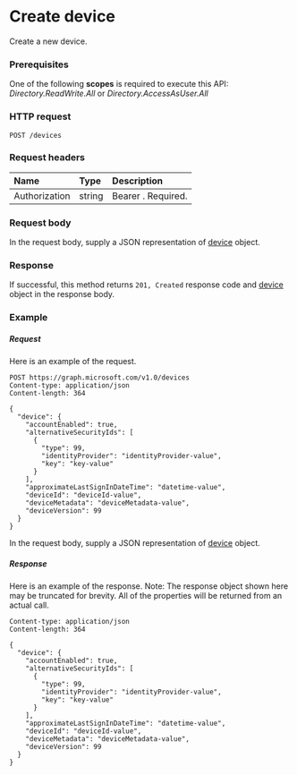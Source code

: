 # Create device

Create a new device.
### Prerequisites
One of the following **scopes** is required to execute this API: *Directory.ReadWrite.All* or *Directory.AccessAsUser.All*

### HTTP request
<!-- { "blockType": "ignored" } -->
```http
POST /devices

```
### Request headers
| Name       | Type | Description|
|:---------------|:--------|:----------|
| Authorization  | string  | Bearer <token>. Required. |

### Request body
In the request body, supply a JSON representation of [device](../resources/device.md) object.


### Response
If successful, this method returns `201, Created` response code and [device](../resources/device.md) object in the response body.

### Example
##### Request
Here is an example of the request.
<!-- {
  "blockType": "request",
  "name": "create_device_from_devices"
}-->
```http
POST https://graph.microsoft.com/v1.0/devices
Content-type: application/json
Content-length: 364

{
  "device": {
    "accountEnabled": true,
    "alternativeSecurityIds": [
      {
        "type": 99,
        "identityProvider": "identityProvider-value",
        "key": "key-value"
      }
    ],
    "approximateLastSignInDateTime": "datetime-value",
    "deviceId": "deviceId-value",
    "deviceMetadata": "deviceMetadata-value",
    "deviceVersion": 99
  }
}
```
In the request body, supply a JSON representation of [device](../resources/device.md) object.
##### Response
Here is an example of the response. Note: The response object shown here may be truncated for brevity. All of the properties will be returned from an actual call.
<!-- {
  "blockType": "response",
  "truncated": true,
  "@odata.type": "microsoft.graph.device"
} -->
```http
Content-type: application/json
Content-length: 364

{
  "device": {
    "accountEnabled": true,
    "alternativeSecurityIds": [
      {
        "type": 99,
        "identityProvider": "identityProvider-value",
        "key": "key-value"
      }
    ],
    "approximateLastSignInDateTime": "datetime-value",
    "deviceId": "deviceId-value",
    "deviceMetadata": "deviceMetadata-value",
    "deviceVersion": 99
  }
}
```

<!-- uuid: 8fcb5dbc-d5aa-4681-8e31-b001d5168d79
2015-10-25 14:57:30 UTC -->
<!-- {
  "type": "#page.annotation",
  "description": "Create device",
  "keywords": "",
  "section": "documentation",
  "tocPath": ""
}-->